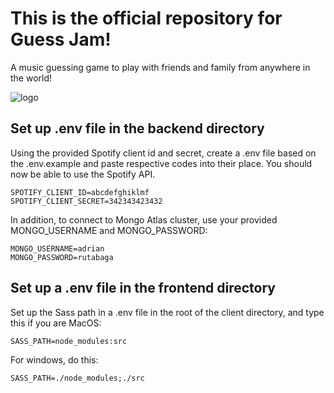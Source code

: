 # This is the official repository for Guess Jam!

A music guessing game to play with friends and family from anywhere in the world!

![logo](https://user-images.githubusercontent.com/60367655/126410272-72e4e4aa-92f1-4cf6-a788-a6f03a17d43f.png)

## Set up .env file in the backend directory

Using the provided Spotify client id and secret, create a .env file based on the .env.example and paste respective codes into their place.
You should now be able to use the Spotify API.

```
SPOTIFY_CLIENT_ID=abcdefghiklmf
SPOTIFY_CLIENT_SECRET=342343423432
```

In addition, to connect to Mongo Atlas cluster, use your provided MONGO_USERNAME and MONGO_PASSWORD:

```
MONGO_USERNAME=adrian
MONGO_PASSWORD=rutabaga
```

## Set up a .env file in the frontend directory

Set up the Sass path in a .env file in the root of the client directory, and type this if you are MacOS:

```
SASS_PATH=node_modules:src
```

For windows, do this:

```
SASS_PATH=./node_modules;./src
```
